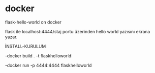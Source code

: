 # docker
flask-hello-world on docker 

flask ile localhost:4444/staj portu üzerinden hello world yazısını ekrana yazar.

İNSTALL-KURULUM

-docker build . -t flaskhelloworld

-docker run -p 4444:4444 flaskhelloworld
